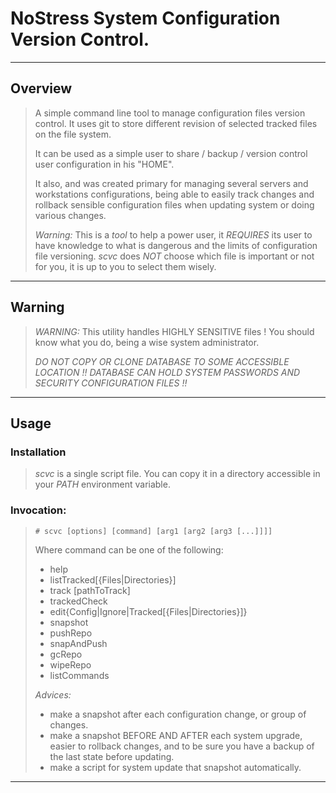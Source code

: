 # NoStress System Configuration Version Control.

----

## Overview

> A simple command line tool to manage configuration files version control.
> It uses git to store different revision of selected tracked files on the
> file system.
>
> It can be used as a simple user to share / backup / version control user
> configuration in his "HOME".
>
> It also, and was created primary for managing several servers and workstations
> configurations, being able to easily track changes and rollback sensible
> configuration files when updating system or doing various changes.
>
> *Warning:* This is a *tool* to help a power user, it *REQUIRES* its user
> to have knowledge to what is dangerous and the limits of configuration file
> versioning. *scvc* does *NOT* choose which file is important or not for you,
> it is up to you to select them wisely.

----

## Warning

> *WARNING:* This utility handles HIGHLY SENSITIVE files ! You should know what
> you do, being a wise system administrator.
>
> *DO NOT COPY OR CLONE DATABASE TO SOME ACCESSIBLE LOCATION !!*
> *DATABASE CAN HOLD SYSTEM PASSWORDS AND SECURITY CONFIGURATION FILES !!*

----

## Usage

### Installation
> *scvc* is a single script file. You can copy it in a directory accessible in
> your *PATH* environment variable.

### Invocation:
>
>     # scvc [options] [command] [arg1 [arg2 [arg3 [...]]]]
>
> Where command can be one of the following:
>
> * help
> * listTracked[{Files|Directories}]
> * track [pathToTrack]
> * trackedCheck
> * edit{Config|Ignore|Tracked[{Files|Directories}]}
> * snapshot
> * pushRepo
> * snapAndPush
> * gcRepo
> * wipeRepo
> * listCommands
>
> *Advices:*
>
> * make a snapshot after each configuration change, or group of changes.
> * make a snapshot BEFORE AND AFTER each system upgrade, easier to rollback
> changes, and to be sure you have a backup of the last state before updating.
> * make a script for system update that snapshot automatically.

----
